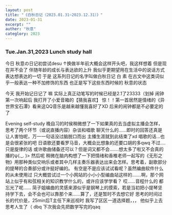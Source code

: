 ```yaml
---
layout: post
title: "《白秋日记（2023.01.31~2023.12.31）》"
date: 2023-01-31
excerpt: ""
auther: "秋意"
categlory: 2023
---
```


### Tue.Jan.31,2023 Lunch study hall
今日 秋意の日记初尝试desu
↑换做半年前大概会这样开头吧，我这样想着
但是现在并不会了 伴随年龄的成长与表达欲的上升 我似乎更期望用在生活中的说话方式表达想表达的一切
于是 这系列日记的名字叫做白秋日记 白 素 在古文中这类词似乎一般表达一种不加修饰的东西 也正是写下这些东西时候的 秋意的状态

今天 我开始记日记了
嘛 实际上真正动笔写的时候已经是2.1了23333（划掉
闹钟第一次响起后 我打开了小爱音箱的【猜我喜欢】
惊！！第一首居然是情绪的《异世界宝石潭》看来这QQ音乐是越来越懂我喜好了XD 后来的闹钟都是不必要定的了

Evening self-study
晚自习的时侯稍微想了一下如果真的去当虚拟主播会怎样，思考了两个环节（或说直播内容）杂谈和唱歌
聊天什么的......即时的回答还真是让人害怕呢，万一一句话没过脑脱口而出 主播生涯就到此结束了xd 
唱歌的话...也是会很紧张的吧 日语歌还要看罗马音，大概会比想象的还要口胡的多qwq
不过....只是旋律的话 或许歌曲储备还可以？但是词又都不会.......想太多了啦又不会真的播的ψ(._. )>
然后呢 稍微在脑内构想了一下把情绪和香椎老师一起写的《无形之物》用那种类似交响乐或者其中几样主奏乐器表达出来会怎样。思考着，副歌部分的提琴的合奏部分或许挺好编的。
有空是不是应该试试看呢？虽然编曲软件什么的从未使用过 只大概尝试过一个小网站的小小小型编曲站这样的.......啊，那个网站上似乎有和弦相关的知识教学什么的，或许应该学学看？
哎......音程什么的 都忘光了呢......
简子姐编曲的灵感来源似乎是钢琴上的摸索，若是当初把小提琴坚持学下去，会不会也可以靠那个来......算了，还是暂时不去想它好
思考的时间过长的代价是，25min后T主任下来巡视时 我写了区区一道选择题，，，
他似乎上去思考人生了（
dbq 下次我会先把数学写完的qaq
